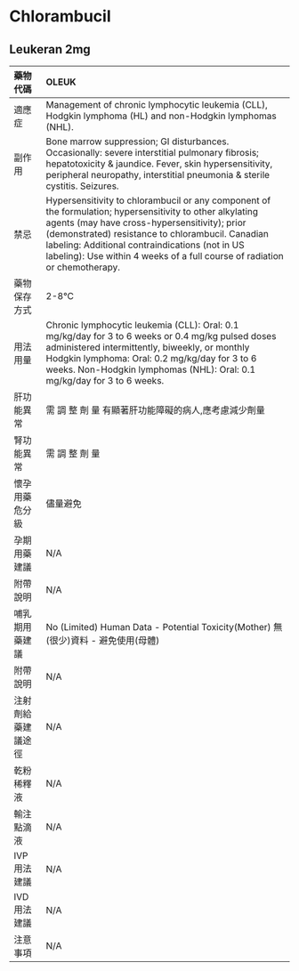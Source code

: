 # Chlorambucil

## Leukeran 2mg

| 藥物代碼           | OLEUK                                                                                                                                                                                                                                                                                                                                         |
|:-------------------|:----------------------------------------------------------------------------------------------------------------------------------------------------------------------------------------------------------------------------------------------------------------------------------------------------------------------------------------------|
| 適應症             | Management of chronic lymphocytic leukemia (CLL), Hodgkin lymphoma (HL) and non-Hodgkin lymphomas (NHL).                                                                                                                                                                                                                                      |
| 副作用             | Bone marrow suppression; GI disturbances. Occasionally: severe interstitial pulmonary fibrosis; hepatotoxicity & jaundice. Fever, skin hypersensitivity, peripheral neuropathy, interstitial pneumonia & sterile cystitis. Seizures.                                                                                                          |
| 禁忌               | Hypersensitivity to chlorambucil or any component of the formulation; hypersensitivity to other alkylating agents (may have cross-hypersensitivity); prior (demonstrated) resistance to chlorambucil. Canadian labeling: Additional contraindications (not in US labeling): Use within 4 weeks of a full course of radiation or chemotherapy. |
| 藥物保存方式       | 2-8°C                                                                                                                                                                                                                                                                                                                                         |
| 用法用量           | Chronic lymphocytic leukemia (CLL): Oral: 0.1 mg/kg/day for 3 to 6 weeks or 0.4 mg/kg pulsed doses administered intermittently, biweekly, or monthly Hodgkin lymphoma: Oral: 0.2 mg/kg/day for 3 to 6 weeks. Non-Hodgkin lymphomas (NHL): Oral: 0.1 mg/kg/day for 3 to 6 weeks.                                                               |
| 肝功能異常         | 需 調 整 劑 量  有顯著肝功能障礙的病人,應考慮減少劑量                                                                                                                                                                                                                                                                                         |
| 腎功能異常         | 需 調 整 劑 量                                                                                                                                                                                                                                                                                                                                |
| 懷孕用藥危分級     | 儘量避免                                                                                                                                                                                                                                                                                                                                      |
| 孕期用藥建議       | N/A                                                                                                                                                                                                                                                                                                                                           |
| 附帶說明           | N/A                                                                                                                                                                                                                                                                                                                                           |
| 哺乳期用藥建議     | No (Limited) Human Data - Potential Toxicity(Mother) 無(很少)資料 - 避免使用(母體)                                                                                                                                                                                                                                                            |
| 附帶說明           | N/A                                                                                                                                                                                                                                                                                                                                           |
| 注射劑給藥建議途徑 | N/A                                                                                                                                                                                                                                                                                                                                           |
| 乾粉稀釋液         | N/A                                                                                                                                                                                                                                                                                                                                           |
| 輸注點滴液         | N/A                                                                                                                                                                                                                                                                                                                                           |
| IVP 用法建議       | N/A                                                                                                                                                                                                                                                                                                                                           |
| IVD 用法建議       | N/A                                                                                                                                                                                                                                                                                                                                           |
| 注意事項           | N/A                                                                                                                                                                                                                                                                                                                                           |

